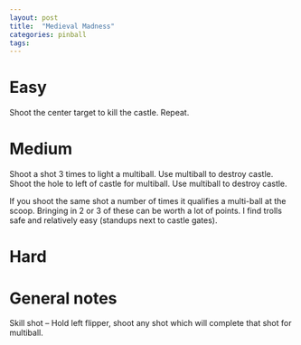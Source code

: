 ```yaml
---
layout: post
title:  "Medieval Madness"
categories: pinball
tags: 
---
```


# Easy
Shoot the center target to kill the castle. Repeat.

# Medium
Shoot a shot 3 times to light a multiball. Use multiball to destroy castle. Shoot the hole to left of castle for multiball. Use multiball to destroy castle.

If you shoot the same shot a number of times it qualifies a multi-ball at the scoop. Bringing in 2 or 3 of these can be worth a lot of points. I find trolls safe and relatively easy (standups next to castle gates).
# Hard
# General notes
Skill shot – Hold left flipper, shoot any shot which will complete that shot for multiball.

